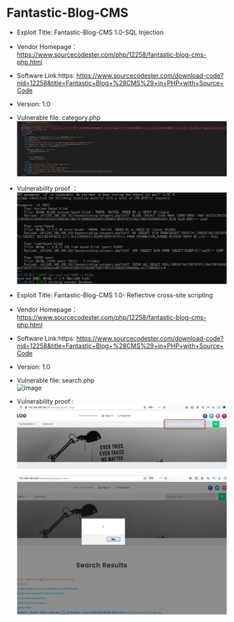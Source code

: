 # Fantastic-Blog-CMS  
*  Exploit Title: Fantastic-Blog-CMS 1.0-SQL Injection  
* Vendor Homepage：https://www.sourcecodester.com/php/12258/fantastic-blog-cms-php.html  
* Software Link:https: https://www.sourcecodester.com/download-code?nid=12258&title=Fantastic+Blog+%28CMS%29+in+PHP+with+Source+Code    
* Version: 1.0  
* Vulnerable file: category.php    
![image](https://github.com/BigTiger2020/Fantastic-Blog-CMS-/blob/main/category.png)
* Vulnerability proof ：   
![image](https://github.com/BigTiger2020/Fantastic-Blog-CMS-/blob/main/sql.png)  



* Exploit Title: Fantastic-Blog-CMS 1.0- Reflective cross-site scripting  
* Vendor Homepage：https://www.sourcecodester.com/php/12258/fantastic-blog-cms-php.html   
* Software Link:https: https://www.sourcecodester.com/download-code?nid=12258&title=Fantastic+Blog+%28CMS%29+in+PHP+with+Source+Code      
*  Version: 1.0    
* Vulnerable file: search.php  
![image](https://github.com/BigTiger2020/Fantastic-Blog-CMS-/blob/main/search.png)  
* Vulnerability proof :  
![image](https://github.com/BigTiger2020/Fantastic-Blog-CMS-/blob/main/xss-2.png)   
![image](https://github.com/BigTiger2020/Fantastic-Blog-CMS-/blob/main/xss.png)   

